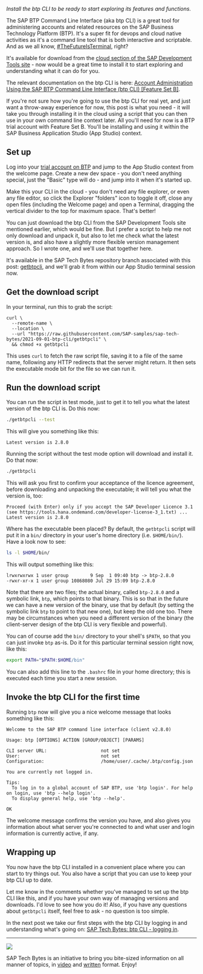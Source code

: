 _Install the btp CLI to be ready to start exploring its features and functions._

The SAP BTP Command Line Interface (aka btp CLI) is a great tool for administering accounts and related resources on the SAP Business Technology Platform (BTP). It's a super fit for devops and cloud native activities as it's a command line tool that is both interactive and scriptable. And as we all know, [#TheFutureIsTerminal](https://blogs.sap.com/tag/thefutureisterminal/), right?

It's available for download from the [cloud section of the SAP Development Tools site](https://tools.hana.ondemand.com/#cloud) - now would be a great time to install it to start exploring and understanding what it can do for you.

The relevant documentation on the btp CLI is here: [Account Administration Using the SAP BTP Command Line Interface (btp CLI) [Feature Set B]](https://help.sap.com/viewer/65de2977205c403bbc107264b8eccf4b/Cloud/en-US/7c6df2db6332419ea7a862191525377c.html).

If you're not sure how you're going to use the btp CLI for real yet, and just want a throw-away experience for now, this post is what you need - it will take you through installing it in the cloud using a script that you can then use in your own command line context later. All you'll need for now is a BTP trial account with Feature Set B. You'll be installing and using it within the SAP Business Application Studio (App Studio) context.

## Set up

Log into your [trial account on BTP](https://account.hanatrial.ondemand.com/trial/#/home/trial) and jump to the App Studio context from the welcome page. Create a new dev space - you don't need anything special, just the "Basic" type will do - and jump into it when it's started up.

Make this your CLI in the cloud - you don't need any file explorer, or even any file editor, so click the Explorer "folders" icon to toggle it off, close any open files (including the Welcome page) and open a Terminal, dragging the vertical divider to the top for maximum space. That's better!

You can just download the btp CLI from the SAP Development Tools site mentioned earlier, which would be fine. But I prefer a script to help me not only download and unpack it, but also to let me check what the latest version is, and also have a slightly more flexible version management approach. So I wrote one, and we'll use that together here.

It's available in the SAP Tech Bytes repository branch associated with this post: [getbtpcli](https://github.com/SAP-samples/sap-tech-bytes/blob/2021-09-01-btp-cli/getbtpcli), and we'll grab it from within our App Studio terminal session now.

## Get the download script

In your terminal, run this to grab the script:

```shell
curl \
  --remote-name \
  --location \
  --url "https://raw.githubusercontent.com/SAP-samples/sap-tech-bytes/2021-09-01-btp-cli/getbtpcli" \
  && chmod +x getbtpcli
```

This uses `curl` to fetch the raw script file, saving it to a file of the same name, following any HTTP redirects that the server might return. It then sets the executable mode bit for the file so we can run it.

## Run the download script

You can run the script in test mode, just to get it to tell you what the latest version of the btp CLI is. Do this now:

```bash
./getbtpcli --test
```

This will give you something like this:

```
Latest version is 2.8.0
```

Running the script without the test mode option will download and install it. Do that now:

```bash
./getbtpcli
```

This will ask you first to confirm your acceptance of the licence agreement, before downloading and unpacking the executable; it will tell you what the version is, too:

```
Proceed (with Enter) only if you accept the SAP Developer Licence 3.1
(see https://tools.hana.ondemand.com/developer-license-3_1.txt) ...
Latest version is 2.8.0
```

Where has the executable been placed? By default, the `getbtpcli` script will put it in a `bin/` directory in your user's home directory (i.e. `$HOME/bin/`). Have a look now to see:

```bash
ls -l $HOME/bin/
```

This will output something like this:

```
lrwxrwxrwx 1 user group        9 Sep  1 09:40 btp -> btp-2.8.0
-rwxr-xr-x 1 user group 10868080 Jul 29 15:09 btp-2.8.0
```

Note that there are two files; the actual binary, called `btp-2.8.0` and a symbolic link, `btp`, which points to that binary. This is so that in the future we can have a new version of the binary, use that by default (by setting the symbolic link `btp` to point to that new one), but keep the old one too. There may be circumstances when you need a different version of the binary (the client-server design of the btp CLI is very flexible and powerful).

You can of course add the `bin/` directory to your shell's `$PATH`, so that you can just invoke `btp` as-is. Do it for this particular terminal session right now, like this:

```bash
export PATH="$PATH:$HOME/bin"
```

You can also add this line to the `.bashrc` file in your home directory; this is executed each time you start a new session.

## Invoke the btp CLI for the first time

Running `btp` now will give you a nice welcome message that looks something like this:

```
Welcome to the SAP BTP command line interface (client v2.8.0)

Usage: btp [OPTIONS] ACTION [GROUP/OBJECT] [PARAMS]

CLI server URL:                    not set
User:                              not set
Configuration:                     /home/user/.cache/.btp/config.json

You are currently not logged in.

Tips:
  To log in to a global account of SAP BTP, use 'btp login'. For help on login, use 'btp --help login'.
  To display general help, use 'btp --help'.

OK
```

The welcome message confirms the version you have, and also gives you information about what server you're connected to and what user and login information is currently active, if any.

## Wrapping up

You now have the btp CLI installed in a convenient place where you can start to try things out. You also have a script that you can use to keep your btp CLI up to date.

Let me know in the comments whether you've managed to set up the btp CLI like this, and if you have your own way of managing versions and downloads. I'd love to see how you do it! Also, if you have any questions about `getbtpcli` itself, feel free to ask - no question is too simple.

In the next post we take our first steps with the btp CLI by logging in and understanding what's going on: [SAP Tech Bytes: btp CLI - logging in](https://blogs.sap.com/2021/09/07/sap-tech-bytes-btp-cli-logging-in/).

---

![](https://blogs.sap.com/wp-content/uploads/2021/02/screenshot-2021-02-22-at-11.00.25.png)


SAP Tech Bytes is an initiative to bring you bite-sized information on all manner of topics, in [video](https://www.youtube.com/playlist?list=PL6RpkC85SLQC3HBShmlMaPu_nL--4f20z) and [written](https://blogs.sap.com/tag/sap-tech-bytes/) format. Enjoy!

